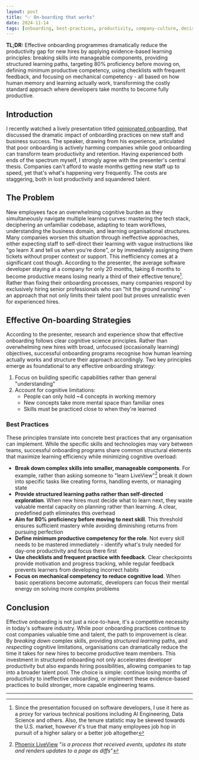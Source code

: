 ```yaml
---
layout: post
title: "✅ On-boarding that works"
date: 2024-11-14
tags: [onboarding, best-practices, productivity, company-culture, decision-making, talent, learning, efficiency]
---
```


**TL;DR:** Effective onboarding programmes dramatically reduce the productivity gap for new hires by applying evidence-based learning principles: breaking skills into manageable components, providing structured learning paths, targeting 80% proficiency before moving on, defining minimum productive competency, using checklists with frequent feedback, and focusing on mechanical competency - all based on how human memory and learning actually work, transforming the costly standard approach where developers take months to become fully productive.

<!--more-->

## Introduction
I recently watched a lively presentation titled [opinionated onboarding](https://www.youtube.com/watch?v=Og7NzaVpceE), that discussed the dramatic impact of onboarding practices on new staff and business success. The speaker, drawing from his experience, articulated that poor onboarding is actively harming companies while good onboarding can transform team productivity and retention.
Having experienced both ends of the spectrum myself, I strongly agree with the presenter's central thesis. Companies can't afford to waste months getting new staff up to speed, yet that's what's happening very frequently. The costs are staggering, both in lost productivity and squandered talent.

## The Problem
New employees face an overwhelming cognitive burden as they simultaneously navigate multiple learning curves: mastering the tech stack, deciphering an unfamiliar codebase, adapting to team workflows, understanding the business domain, and learning organisational structures. Many companies worsen this situation through ineffective approaches, either expecting staff to self-direct their learning with vague instructions like "go learn X and tell us when you're done", or by immediately assigning them tickets without proper context or support. This inefficiency comes at a significant cost though. According to the presenter, the average software developer staying at a company for only 20 months, taking 6 months to become productive means losing nearly a third of their effective tenure[^1]. Rather than fixing their onboarding processes, many companies respond by exclusively hiring senior professionals who can "hit the ground running" - an approach that not only limits their talent pool but proves unrealistic even for experienced hires.

## Effective On-boarding Strategies
According to the presenter, research and experience show that effective onboarding follows clear cognitive science principles. Rather than overwhelming new hires with broad, unfocused (occasionally learning) objectives, successful onboarding programs recognise how human learning actually works and structure their approach accordingly. Two key principles emerge as foundational to any effective onboarding strategy:

1. Focus on building specific capabilities rather than general "understanding"
2. Account for cognitive limitations:
    - People can only hold ~4 concepts in working memory
    - New concepts take more mental space than familiar ones
    - Skills must be practiced close to when they're learned

### Best Practices
These principles translate into concrete best practices that any organisation can implement. While the specific skills and technologies may vary between teams, successful onboarding programs share common structural elements that maximize learning efficiency while minimizing cognitive overload:

- **Break down complex skills into smaller, manageable components**. For example, rather than asking someone to "learn LiveView"[^2] break it down into specific tasks like creating forms, handling events, or managing state 
- **Provide structured learning paths rather than self-directed exploration**. When new hires must decide what to learn next, they waste valuable mental capacity on planning rather than learning. A clear, predefined path eliminates this overhead 
- **Aim for 80% proficiency before moving to next skill**. This threshold ensures sufficient mastery while avoiding diminishing returns from pursuing perfection 
- **Define minimum productive competency for the role**. Not every skill needs to be mastered immediately - identify what's truly needed for day-one productivity and focus there first 
- **Use checklists and frequent practice with feedback**. Clear checkpoints provide motivation and progress tracking, while regular feedback prevents learners from developing incorrect habits 
- **Focus on mechanical competency to reduce cognitive load**. When basic operations become automatic, developers can focus their mental energy on solving more complex problems 

## Conclusion
Effective onboarding is not just a nice-to-have, it's a competitive necessity in today's software industry. While poor onboarding practices continue to cost companies valuable time and talent, the path to improvement is clear. By _breaking down_ complex skills, providing _structured learning_ paths, and _respecting_ cognitive limitations, organisations can dramatically reduce the time it takes for new hires to become productive team members. This investment in structured onboarding not only accelerates developer productivity but also expands hiring possibilities, allowing companies to tap into a broader talent pool. The choice is simple: continue losing months of productivity to ineffective onboarding, or implement these evidence-based practices to build stronger, more capable engineering teams.


---
[^1]: Since the presentation focused on software developers, I use it here as a proxy for various technical positions including AI Engineering, Data Science and others. Also, the tenure statistic may be skewed towards the U.S. market, however it's true that many employees job hop in pursuit of a higher salary or a better job altogether   
[^2]: [Phoenix LiveView](https://hexdocs.pm/phoenix_live_view/Phoenix.LiveView.html) "_is a process that received events, updates its state and renders updates to a page as diffs_"
